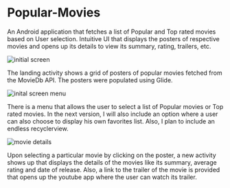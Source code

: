 # Popular-Movies
An Android application that fetches a list of Popular and Top rated movies based on User selection. Intuitive UI that displays the posters of respective movies and opens up its details to view its summary, rating, trailers, etc.


![initial screen](https://cloud.githubusercontent.com/assets/22436564/23234366/bd652340-f906-11e6-8fc4-2d4732bf049a.PNG)

The landing activity shows a grid of posters of popular movies fetched from the MovieDb API. The posters were populated using Glide.

![inital screen menu](https://cloud.githubusercontent.com/assets/22436564/23234669/a4eff46a-f907-11e6-8baf-b0b3afd4a347.PNG)

There is a menu that allows the user to select a list of Popular movies or Top rated movies. In the next version, I will also include an option where a user can also choose to display his own favorites list. Also, I plan to include an endless recyclerview. 

![movie details](https://cloud.githubusercontent.com/assets/22436564/23234776/0bfd972a-f908-11e6-8008-ea658a8494df.PNG)

Upon selecting a particular movie by clicking on the poster, a new activity shows up that displays the details of the movies like its summary, average rating and date of release. Also, a link to the trailer of the movie is provided that opens up the youtube app where the user can watch its trailer.
